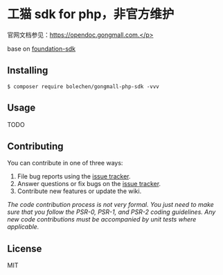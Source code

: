 
# 工猫 sdk for php，非官方维护

官网文档参见：https://opendoc.gongmall.com.</p>

base on [foundation-sdk](https://github.com/HanSon/foundation-sdk)

## Installing

```shell
$ composer require bolechen/gongmall-php-sdk -vvv
```

## Usage

TODO

## Contributing

You can contribute in one of three ways:

1. File bug reports using the [issue tracker](https://github.com/bolechen/gongmall-php-sdk/issues).
2. Answer questions or fix bugs on the [issue tracker](https://github.com/bolechen/gongmall-php-sdk/issues).
3. Contribute new features or update the wiki.

_The code contribution process is not very formal. You just need to make sure that you follow the PSR-0, PSR-1, and PSR-2 coding guidelines. Any new code contributions must be accompanied by unit tests where applicable._

## License

MIT